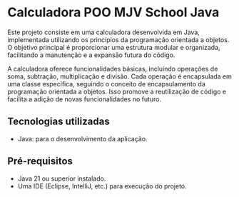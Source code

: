 # Calculadora POO MJV School Java

Este projeto consiste em uma calculadora desenvolvida em Java, implementada utilizando os princípios da programação orientada a objetos. O objetivo principal é proporcionar uma estrutura modular e organizada, facilitando a manutenção e a expansão futura do código.

A calculadora oferece funcionalidades básicas, incluindo operações de soma, subtração, multiplicação e divisão. Cada operação é encapsulada em uma classe específica, seguindo o conceito de encapsulamento da programação orientada a objetos. Isso promove a reutilização de código e facilita a adição de novas funcionalidades no futuro.

## Tecnologias utilizadas

- Java: para o desenvolvimento da aplicação.

## Pré-requisitos

- Java 21 ou superior instalado.
- Uma IDE (Eclipse, IntelliJ, etc.) para execução do projeto.
